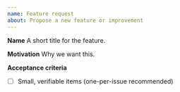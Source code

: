 ```yaml
---
name: Feature request
about: Propose a new feature or improvement
---
```


**Name**
A short title for the feature.

**Motivation**
Why we want this.

**Acceptance criteria**
- [ ] Small, verifiable items (one-per-issue recommended)
